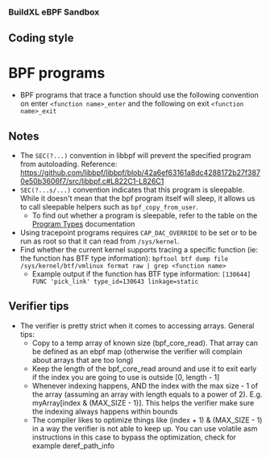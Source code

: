 ### BuildXL eBPF Sandbox

## Coding style
# BPF programs
- BPF programs that trace a function should use the following convention on enter `<function name>_enter` and the following on exit `<function name>_exit`

## Notes
- The `SEC(?...)` convention in libbpf will prevent the specified program from autoloading. Reference: https://github.com/libbpf/libbpf/blob/42a6ef63161a8dc4288172b27f3870e50b3606f7/src/libbpf.c#L822C1-L826C1
- `SEC(?...s/...)` convention indicates that this program is sleepable. While it doesn't mean that the bpf program itself will sleep, it allows us to call sleepable helpers such as `bpf_copy_from_user`.
    - To find out whether a program is sleepable, refer to the table on the [Program Types](https://docs.kernel.org/bpf/libbpf/program_types.html) documentation
- Using tracepoint programs requires `CAP_DAC_OVERRIDE` to be set or to be run as root so that it can read from `/sys/kernel`.
- Find whether the current kernel supports tracing a specific function (ie: the function has BTF type information): `bpftool btf dump file /sys/kernel/btf/vmlinux format raw | grep <function name>`
    - Example output if the function has BTF type information: `[130644] FUNC 'pick_link' type_id=130643 linkage=static`

## Verifier tips
- The verifier is pretty strict when it comes to accessing arrays. General tips:
    - Copy to a temp array of known size (bpf_core_read). That array can be defined as an ebpf map (otherwise the verifier will complain about arrays that are too long)
    - Keep the length of the bpf_core_read around and use it to exit early if the index you are going to use is outside [0, length - 1] 
    - Whenever indexing happens, AND the index with the max size - 1 of the array (assuming an array with length equals to a power of 2). E.g. myArray[index & (MAX_SIZE - 1)]. This helps the verifier make sure the indexing always happens within bounds
    - The compiler likes to optimize things like (index + 1) & (MAX_SIZE - 1) in a way the verifier is not able to keep up. You can use volatile asm instructions in this case to bypass the optimization, check for example deref_path_info